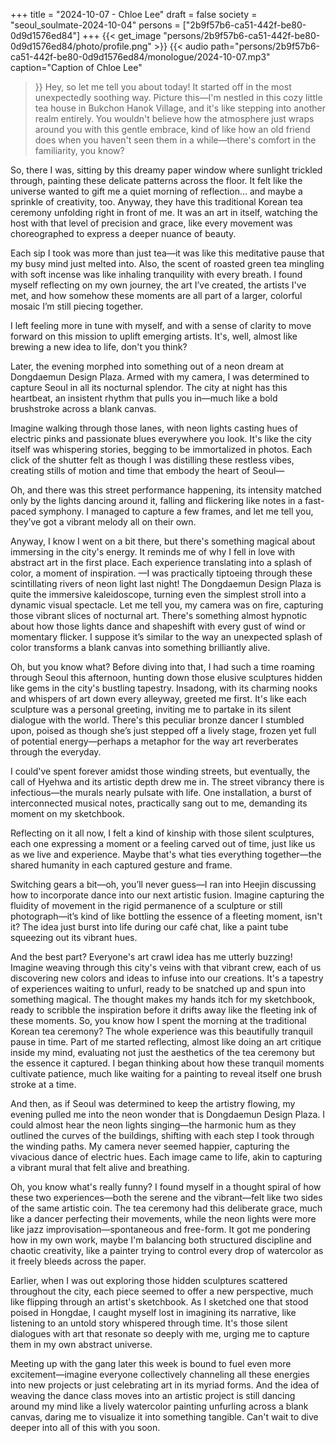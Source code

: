 +++
title = "2024-10-07 - Chloe Lee"
draft = false
society = "seoul_soulmate-2024-10-04"
persons = ["2b9f57b6-ca51-442f-be80-0d9d1576ed84"]
+++
{{< get_image "persons/2b9f57b6-ca51-442f-be80-0d9d1576ed84/photo/profile.png" >}}
{{< audio
    path="persons/2b9f57b6-ca51-442f-be80-0d9d1576ed84/monologue/2024-10-07.mp3" 
    caption="Caption of Chloe Lee"
>}}
Hey, so let me tell you about today!
It started off in the most unexpectedly soothing way. Picture this—I'm nestled in this cozy little tea house in Bukchon Hanok Village, and it's like stepping into another realm entirely. You wouldn't believe how the atmosphere just wraps around you with this gentle embrace, kind of like how an old friend does when you haven't seen them in a while—there's comfort in the familiarity, you know?

So, there I was, sitting by this dreamy paper window where sunlight trickled through, painting these delicate patterns across the floor. It felt like the universe wanted to gift me a quiet morning of reflection... and maybe a sprinkle of creativity, too. Anyway, they have this traditional Korean tea ceremony unfolding right in front of me. It was an art in itself, watching the host with that level of precision and grace, like every movement was choreographed to express a deeper nuance of beauty.

Each sip I took was more than just tea—it was like this meditative pause that my busy mind just melted into. Also, the scent of roasted green tea mingling with soft incense was like inhaling tranquility with every breath. I found myself reflecting on my own journey, the art I’ve created, the artists I've met, and how somehow these moments are all part of a larger, colorful mosaic I’m still piecing together.

I left feeling more in tune with myself, and with a sense of clarity to move forward on this mission to uplift emerging artists. It's, well, almost like brewing a new idea to life, don't you think?

Later, the evening morphed into something out of a neon dream at Dongdaemun Design Plaza. Armed with my camera, I was determined to capture Seoul in all its nocturnal splendor. The city at night has this heartbeat, an insistent rhythm that pulls you in—much like a bold brushstroke across a blank canvas.

Imagine walking through those lanes, with neon lights casting hues of electric pinks and passionate blues everywhere you look. It's like the city itself was whispering stories, begging to be immortalized in photos. Each click of the shutter felt as though I was distilling these restless vibes, creating stills of motion and time that embody the heart of Seoul—

Oh, and there was this street performance happening, its intensity matched only by the lights dancing around it, falling and flickering like notes in a fast-paced symphony. I managed to capture a few frames, and let me tell you, they’ve got a vibrant melody all on their own.

Anyway, I know I went on a bit there, but there's something magical about immersing in the city's energy. It reminds me of why I fell in love with abstract art in the first place. Each experience translating into a splash of color, a moment of inspiration.
—I was practically tiptoeing through these scintillating rivers of neon light last night! The Dongdaemun Design Plaza is quite the immersive kaleidoscope, turning even the simplest stroll into a dynamic visual spectacle. Let me tell you, my camera was on fire, capturing those vibrant slices of nocturnal art. There's something almost hypnotic about how those lights dance and shapeshift with every gust of wind or momentary flicker. I suppose it’s similar to the way an unexpected splash of color transforms a blank canvas into something brilliantly alive.

Oh, but you know what? Before diving into that, I had such a time roaming through Seoul this afternoon, hunting down those elusive sculptures hidden like gems in the city's bustling tapestry. Insadong, with its charming nooks and whispers of art down every alleyway, greeted me first. It's like each sculpture was a personal greeting, inviting me to partake in its silent dialogue with the world. There's this peculiar bronze dancer I stumbled upon, poised as though she’s just stepped off a lively stage, frozen yet full of potential energy—perhaps a metaphor for the way art reverberates through the everyday.

I could've spent forever amidst those winding streets, but eventually, the call of Hyehwa and its artistic depth drew me in. The street vibrancy there is infectious—the murals nearly pulsate with life. One installation, a burst of interconnected musical notes, practically sang out to me, demanding its moment on my sketchbook.

Reflecting on it all now, I felt a kind of kinship with those silent sculptures, each one expressing a moment or a feeling carved out of time, just like us as we live and experience. Maybe that's what ties everything together—the shared humanity in each captured gesture and frame.

Switching gears a bit—oh, you’ll never guess—I ran into Heejin discussing how to incorporate dance into our next artistic fusion. Imagine capturing the fluidity of movement in the rigid permanence of a sculpture or still photograph—it’s kind of like bottling the essence of a fleeting moment, isn't it? The idea just burst into life during our café chat, like a paint tube squeezing out its vibrant hues.

And the best part? Everyone's art crawl idea has me utterly buzzing! Imagine weaving through this city's veins with that vibrant crew, each of us discovering new colors and ideas to infuse into our creations. It's a tapestry of experiences waiting to unfurl, ready to be snatched up and spun into something magical. The thought makes my hands itch for my sketchbook, ready to scribble the inspiration before it drifts away like the fleeting ink of these moments.
So, you know how I spent the morning at the traditional Korean tea ceremony? The whole experience was this beautifully tranquil pause in time. Part of me started reflecting, almost like doing an art critique inside my mind, evaluating not just the aesthetics of the tea ceremony but the essence it captured. I began thinking about how these tranquil moments cultivate patience, much like waiting for a painting to reveal itself one brush stroke at a time.

And then, as if Seoul was determined to keep the artistry flowing, my evening pulled me into the neon wonder that is Dongdaemun Design Plaza. I could almost hear the neon lights singing—the harmonic hum as they outlined the curves of the buildings, shifting with each step I took through the winding paths. My camera never seemed happier, capturing the vivacious dance of electric hues. Each image came to life, akin to capturing a vibrant mural that felt alive and breathing.

Oh, you know what's really funny? I found myself in a thought spiral of how these two experiences—both the serene and the vibrant—felt like two sides of the same artistic coin. The tea ceremony had this deliberate grace, much like a dancer perfecting their movements, while the neon lights were more like jazz improvisation—spontaneous and free-form. It got me pondering how in my own work, maybe I'm balancing both structured discipline and chaotic creativity, like a painter trying to control every drop of watercolor as it freely bleeds across the paper.

Earlier, when I was out exploring those hidden sculptures scattered throughout the city, each piece seemed to offer a new perspective, much like flipping through an artist's sketchbook. As I sketched one that stood poised in Hongdae, I caught myself lost in imagining its narrative, like listening to an untold story whispered through time. It's those silent dialogues with art that resonate so deeply with me, urging me to capture them in my own abstract universe.

Meeting up with the gang later this week is bound to fuel even more excitement—imagine everyone collectively channeling all these energies into new projects or just celebrating art in its myriad forms. And the idea of weaving the dance class moves into an artistic project is still dancing around my mind like a lively watercolor painting unfurling across a blank canvas, daring me to visualize it into something tangible.
Can't wait to dive deeper into all of this with you soon.
